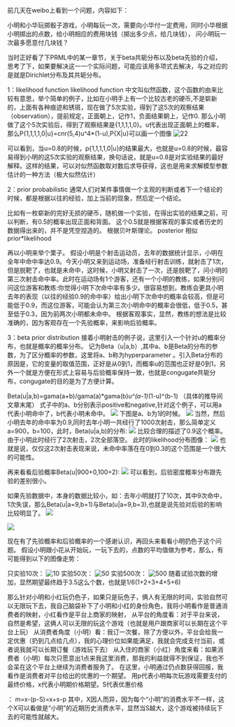 前几天在weibo上看到一个问题，内容如下：

小明和小华玩掷骰子游戏，小明每玩一次，需要向小华付一定费用，同时小华根据小明掷出的点数，给小明相应的费用块钱（掷出多少点，给几块钱）， 问小明玩一次最多愿意付几块钱？

当时正好看了下PRML中的某一章节，关于beta共轭分布以及beta先验的介绍，
思考了下，如果要解决这一一个实际问题，可能应该用多项式去解决，与之对应的是就是Dirichlet分布及其共轭分布。

1：likelihood function
likelihood function 中文叫似然函数，这个函数的由来比较有意思，举个简单的例子，比如在小明手上有一个比较古老的硬币,不是崭新的，上面有各种痕迹和锈斑，现在做了5次实验，得到了这5次的观察结果（observation），提前规定，正面朝上，记作1，负面结果朝上，记作0.
那么小明做了这个5次实验后，得到了观察结果是{1,1,1,1,0}。u代表出现正面朝上的概率，那么P{1,1,1,1,0|u}=cnr(5,4)u^4*(1-u),P{X|u}可以画一个图像
![22](https://raw.githubusercontent.com/xiaoge56/xiaominghexiaohua/master/pic/33c05f2f3c2b717fe25120aa9307d93e.jpg)

可以看到，当u=0.8的时候，p{1,1,1,1,0|u}的结果最大，也就是u=0.8的时候，最容易得到小明的这5次实验的观察结果，换句话说，就是u=0.8是对实验结果的最好解释。这样的结果，可以对似然函数取对数后求导获得，这也是用来求解模型参数估计的一种方法（极大似然估计）

2：prior probabilistic
通常人们对某件事情做一个主观的判断或者下一个结论的时候，都是根据以往的经验，加上当前的现象，然后定一个结论。

比如有一枚崭新的完好无损的硬币，随机做一个实验，在得出实验的结果之前，可以判断，有0.5的概率出现正面和背面。
这个0.5就是根据客观的事实或者历史的数据得出来的，并不是凭空捏造的。
根据贝叶斯理论。
posterior 相似 prior*likelihood

再以小明来举个栗子。
假设小明是个射击运动员，去年的数据统计显示，小明在全年中命中率达0.9。今天小明又来到运动场，准备经行射击训练，就射击了1次，但是脱靶了，也就是未命中，这时候，小明又射击了一次，还是脱靶了，问小明的第三次射击命中率。此时在运动场有1个游客，还有一个小明的教练，如果分别问问这位游客和教练:你觉得小明下次命中率有多少。很容易想到，教练会更具小明去年的表现（以往的经验0.9的命中率）给出小明下次命中的概率会较高，但是可能低于0.9，而这位游客，可能会认为第三次小明命中的概率会很低，低于0.5，甚至低于0.3，因为前两次小明都未命中。
根据客观事实，显然，教练的想法是比较准确的，因为客观存在一个先验概率，来影响后验概率。

3：beta prior distribution
接着小明射击的例子说，这里引入一个针对u的概率分布，也就是概率的概率分布。
记为Beta（u|a,b）,其中a、b是Beta的分布的参数，为了区分概率的参数，这里将a、b称为hyperparameter 。引入Beta分布的原因是，它的变量的取值范围，正好是从0到1，而概率u的范围也正好是0到1，另外一个就是方便在形式上容易与后验概率保持一致，也就是congugate共轭分布，congugate的目的是为了方便计算。

Beta(u|a,b)=gama(a+b)/gama(a)*gama(b)*u^(a-1)*(1-u)^(b-1)
（具体的推导间文章末尾）
式子中的a、b分别表示positive和negative,针对这个例子，可以用a代表小明命中了，b代表小明未命中。
![](https://raw.githubusercontent.com/xiaoge56/xiaominghexiaohua/master/pic/8b3bba38d3e9c0f4b40fd151a1f5c88d.jpg)
下图是a、b为1的时候。
![](https://raw.githubusercontent.com/xiaoge56/xiaominghexiaohua/master/pic/ef625c53b47209a418e222228b1b911f.jpg)
当然，然后小明去年的命中率为0.9,同时去年小明一共经行了1000次射击，那么简单定义a=900，b=100，此时，Beta(u|a,b)的分布:
![](https://raw.githubusercontent.com/xiaoge56/xiaominghexiaohua/master/pic/7a7d7b3884e713a9e157d181d5e21ac9.jpg)
比较合理的描述了0.9这个概率。
由于小明此时经行了2次射击，2次全部落空。
此时的likelihood分布图像：
![](https://raw.githubusercontent.com/xiaoge56/xiaominghexiaohua/master/pic/855abc57b0a77a23cc6b8d9ce763a49f.jpg)
也就是说，仅仅这2次射击表现来说，未命中率落在在0到0.3的这个范围是一个很大的可能性。

再来看看后验概率Beta(u|900+0,100+2):
![](https://raw.githubusercontent.com/xiaoge56/xiaominghexiaohua/master/pic/453a44e647244d899e8e73e02fd84ed1.jpg)
可以看到，后验密度概率分布跟先验的差别很小。

如果先验数据中，本身的数据比较小，如：去年小明就打了10次，其中9次命中，1次失误，那么Beta(u|a=9,b=1)与Beta(u|a=9,b=3),也就是说先验对后验的影响比较明显了。
![](https://raw.githubusercontent.com/xiaoge56/xiaominghexiaohua/master/pic/5a5a2a1e26fb4900063f204d43a6a79d.jpg)

![](https://raw.githubusercontent.com/xiaoge56/xiaominghexiaohua/blob/master/pic/dfedd830c8f63a136b62d5c6727805f0.jpg)


现在有了先验概率和后验概率的一个感谢认识，再回头来看看小明扔色子这个问题。
假设小明跟小花从开始玩，一玩下去的，点数的平均值做为参考，那么，有可能得到以下的图像走势：

只实验10次：
![10](https://raw.githubusercontent.com/xiaoge56/xiaominghexiaohua/master/pic/558cfd1cd5618cd7b1c1c9312bfa95e5.jpg)
实验50次：
![50](https://raw.githubusercontent.com/xiaoge56/xiaominghexiaohua/master/pic/557f9e4bcd2fe616b627212785673326.jpg)
实验500次：
![500](https://raw.githubusercontent.com/xiaoge56/xiaominghexiaohua/master/pic/5279e7686ad9516d2b27a909138ab165.jpg)
随着试验次数的增加，显然期望最终趋于3.5这么个数，也就是1/6(1+2+3+4+5+6)

那么针对小明和小红玩仍色子，如果只是玩色子，俩人有无限的时间，实验自然可以无限玩下去，我自己脑袋补下了小明和小红的身份角色，我将小明看作是普通消费者的映射，小红看作是平台上商家的映射，
从平台的角度看：对于平台来说，自然是希望，这俩人可以无限的玩这个游戏（也就是用户跟商家可以长期在这个平台上玩）
从消费者角度（小明）看：我订一次餐，除了方便以外，平台会给我一定优惠（扔到几点给几点），我的心理价位如果能满足，我就会完成支付当前，或者说我就可以长期订餐（游戏玩下去）
从入住的商家（小红）角度来看：如果消费者（小明）每次只愿意出1点来我这里消费，那我的利益就得不到保证，我也不会呆在这个平台上继续为消费者服务了。
在这里，小明通过仍点数获得回报，我看作是消费者对平台给出的优惠的一个期望。
用p代表小明每次玩游戏需要支付的最终价格，x代表小明期价格期望。S代表优惠价格

：
m=x-(p-S)=x+s-p
其中，X因人而异，因为每个“小明”的消费水平不一样，这个X可以看做是“小明”的近期历史消费水平，显然当S越大，这个游戏被持续玩下去的可能性就越大。
